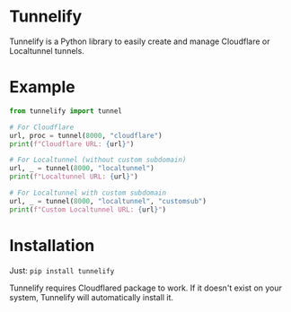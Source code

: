 # Tunnelify

Tunnelify is a Python library to easily create and manage Cloudflare or Localtunnel tunnels.

# Example

```python
from tunnelify import tunnel

# For Cloudflare
url, proc = tunnel(8000, "cloudflare")
print(f"Cloudflare URL: {url}")

# For Localtunnel (without custom subdomain)
url, _ = tunnel(8000, "localtunnel")
print(f"Localtunnel URL: {url}")

# For Localtunnel with custom subdomain
url, _ = tunnel(8000, "localtunnel", "customsub")
print(f"Custom Localtunnel URL: {url}")
```

# Installation

Just:
`pip install tunnelify`

Tunnelify requires Cloudflared package to work. If it doesn't exist on your system, Tunnelify will automatically install it.